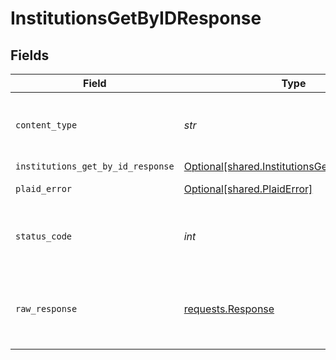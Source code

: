 # InstitutionsGetByIDResponse


## Fields

| Field                                                                                              | Type                                                                                               | Required                                                                                           | Description                                                                                        |
| -------------------------------------------------------------------------------------------------- | -------------------------------------------------------------------------------------------------- | -------------------------------------------------------------------------------------------------- | -------------------------------------------------------------------------------------------------- |
| `content_type`                                                                                     | *str*                                                                                              | :heavy_check_mark:                                                                                 | HTTP response content type for this operation                                                      |
| `institutions_get_by_id_response`                                                                  | [Optional[shared.InstitutionsGetByIDResponse]](../../models/shared/institutionsgetbyidresponse.md) | :heavy_minus_sign:                                                                                 | OK                                                                                                 |
| `plaid_error`                                                                                      | [Optional[shared.PlaidError]](../../models/shared/plaiderror.md)                                   | :heavy_minus_sign:                                                                                 | Error response                                                                                     |
| `status_code`                                                                                      | *int*                                                                                              | :heavy_check_mark:                                                                                 | HTTP response status code for this operation                                                       |
| `raw_response`                                                                                     | [requests.Response](https://requests.readthedocs.io/en/latest/api/#requests.Response)              | :heavy_check_mark:                                                                                 | Raw HTTP response; suitable for custom response parsing                                            |